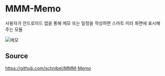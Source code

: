 # MMM-Memo
사용자가 안드로이드 앱을 통해 메모 또는 일정을 작성하면 스마트 미러 화면에 표시해주는 모듈

![메모](https://user-images.githubusercontent.com/71610969/122236315-6022bd00-cef9-11eb-88a5-63fd10aee62c.png)

## Source
https://github.com/schnibel/MMM-Memo
